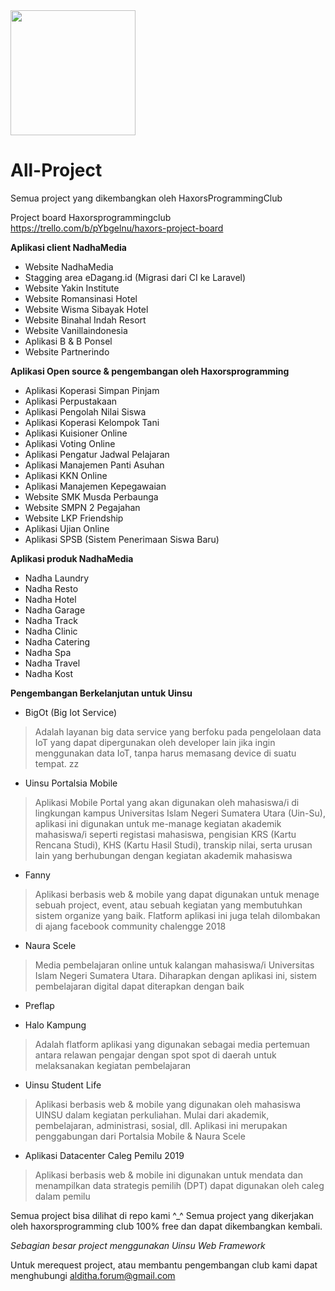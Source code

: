 <img src='https://avatars1.githubusercontent.com/u/44484256?s=460&u=fa6df5a9dd71657610e26ccdd0c5f03d85cb9296&v=4' width='200'>

# All-Project
Semua project yang dikembangkan oleh HaxorsProgrammingClub

Project board Haxorsprogrammingclub
https://trello.com/b/pYbgelnu/haxors-project-board

<strong> Aplikasi client NadhaMedia</strong>
- Website NadhaMedia
- Stagging area eDagang.id (Migrasi dari CI ke Laravel)
- Website Yakin Institute
- Website Romansinasi Hotel
- Website Wisma Sibayak Hotel
- Website Binahal Indah Resort
- Website Vanillaindonesia
- Aplikasi B & B Ponsel
- Website Partnerindo

<strong> Aplikasi Open source & pengembangan oleh Haxorsprogramming </strong>

- Aplikasi Koperasi Simpan Pinjam
- Aplikasi Perpustakaan 
- Aplikasi Pengolah Nilai Siswa
- Aplikasi Koperasi Kelompok Tani
- Aplikasi Kuisioner Online
- Aplikasi Voting Online
- Aplikasi Pengatur Jadwal Pelajaran
- Aplikasi Manajemen Panti Asuhan
- Aplikasi KKN Online
- Aplikasi Manajemen Kepegawaian
- Website SMK Musda Perbaunga
- Website SMPN 2 Pegajahan
- Website LKP Friendship
- Aplikasi Ujian Online
- Aplikasi SPSB (Sistem Penerimaan Siswa Baru)

<strong> Aplikasi produk NadhaMedia </strong>

- Nadha Laundry
- Nadha Resto
- Nadha Hotel 
- Nadha Garage 
- Nadha Track
- Nadha Clinic
- Nadha Catering
- Nadha Spa 
- Nadha Travel
- Nadha Kost

<strong> Pengembangan Berkelanjutan untuk Uinsu</strong>

- BigOt (Big Iot Service)
> Adalah layanan big data service yang berfoku pada pengelolaan data IoT yang dapat dipergunakan oleh developer lain jika ingin menggunakan data IoT, tanpa harus memasang device di suatu tempat. zz

- Uinsu Portalsia Mobile
> Aplikasi Mobile Portal yang akan digunakan oleh mahasiswa/i di lingkungan kampus Universitas Islam Negeri Sumatera Utara (Uin-Su), aplikasi ini digunakan untuk me-manage kegiatan akademik mahasiswa/i seperti registasi mahasiswa, pengisian KRS (Kartu Rencana Studi), KHS (Kartu Hasil Studi), transkip nilai, serta urusan lain yang berhubungan dengan kegiatan akademik mahasiswa  

- Fanny
> Aplikasi berbasis web & mobile yang dapat digunakan untuk menage sebuah project, event, atau sebuah kegiatan yang membutuhkan sistem organize yang baik. Flatform aplikasi ini juga telah dilombakan di ajang facebook community chalengge 2018

- Naura Scele
> Media pembelajaran online untuk kalangan mahasiswa/i Universitas Islam Negeri Sumatera Utara. Diharapkan dengan aplikasi ini, sistem pembelajaran digital dapat diterapkan dengan baik

- Preflap
> 

- Halo Kampung
> Adalah flatform aplikasi yang digunakan sebagai media pertemuan antara relawan pengajar dengan spot spot di daerah untuk melaksanakan kegiatan pembelajaran

- Uinsu Student Life
> Aplikasi berbasis web & mobile yang digunakan oleh mahasiswa UINSU dalam kegiatan perkuliahan. Mulai dari akademik, pembelajaran, administrasi, sosial, dll. Aplikasi ini merupakan penggabungan dari Portalsia Mobile & Naura Scele

- Aplikasi Datacenter Caleg Pemilu 2019
> Aplikasi berbasis web & mobile ini digunakan untuk mendata dan menampilkan data strategis pemilih (DPT) dapat digunakan oleh caleg dalam pemilu

Semua project bisa dilihat di repo kami ^_^
Semua project yang dikerjakan oleh haxorsprogramming club 100% free dan dapat dikembangkan kembali. 

<i>Sebagian besar project menggunakan Uinsu Web Framework</i>

Untuk merequest project, atau membantu pengembangan club kami dapat menghubungi alditha.forum@gmail.com

